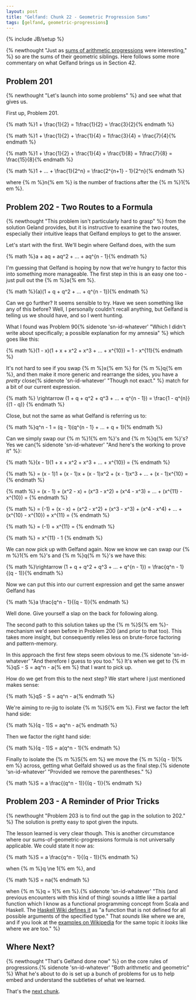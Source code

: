 ```yaml
---
layout: post
title: "Gelfand: Chunk 22 - Geometric Progression Sums"
tags: [gelfand, geometric-progressions]
---
```

{% include JB/setup %}

{% newthought "Just as [sums of arithmetic progressions](https://andrewharmellaw.github.io/2017/03/21/gelfands-algebra-chunk-20-arithmetic-progressions-progress) were interesting," %} so are the sums of their geometric siblings.  Here follows some more commentary on what Gelfand brings us in Section 42.

## Problem 201
{% newthought "Let's launch into some problems" %} and see what that gives us.

First up, Problem 201.

{% math %}1 + \frac{1}{2} = 1\frac{1}{2} = \frac{3}{2}{% endmath %}

{% math %}1 + \frac{1}{2} + \frac{1}{4} = 1\frac{3}{4} = \frac{7}{4}{% endmath %}

{% math %}1 + \frac{1}{2} + \frac{1}{4} + \frac{1}{8} = 1\frac{7}{8} = \frac{15}{8}{% endmath %}

{% math %}1 + ... + \frac{1}{2^n} = \frac{2^{n+1} - 1}{2^n}{% endmath %}

where {% m %}n{% em %} is the number of fractions after the {% m %}1{% em %}.

## Problem 202 - Two Routes to a Formula
{% newthought "This problem isn't particularly hard to grasp" %} from the solution Geland provides, but it is instructive to examine the two routes, especially their intuitive leaps that Gelfand employs to get to the answer.

Let's start with the first. We'll begin where Gelfand does, with the sum

{% math %}a + aq + aq^2 + ... + aq^{n - 1}{% endmath %}

I'm guessing that Gelfand is hoping by now that we're hungry to factor this into something more manageable.  The first step in this is an easy one too - just pull out the {% m %}a{% em %}.

{% math %}(a)(1 + q + q^2 + ... + q^{n - 1}){% endmath %}

Can we go further?  It seems sensible to try.  Have we seen something like any of this before?  Well, I personally couldn't recall anything, but Gelfand is telling us we should have, and so I went hunting.  

What I found was Problem 90{% sidenote 'sn-id-whatever' "Which I didn't write about specifically; a possible explanation for my amnesia" %} which goes like this:

{% math %}(1 - x)(1 + x + x^2 + x^3 + ... + x^{10}) = 1 - x^{11}{% endmath %}

It's not hard to see if you swap {% m %}x{% em %} for {% m %}q{% em %}, and then make it more generic and rearrange the sides, you have a _pretty_ close{% sidenote 'sn-id-whatever' "Though not exact." %} match for a bit of our current expression.

{% math %} \rightarrow (1 + q + q^2 + q^3 + ... + q^{n - 1}) = \frac{1 - q^{n}}{(1 - q)} {% endmath %}

Close, but not the same as what Gelfand is referring us to: 

{% math %}q^n - 1 = (q - 1)(q^{n - 1} + ... + q + 1){% endmath %}

Can we simply swap our {% m %}1{% em %}'s and {% m %}q{% em %}'s?  Yes we can{% sidenote 'sn-id-whatever' "And here's the working to prove it" %}:

{% math %}(x - 1)(1 + x + x^2 + x^3 + ... + x^{10}) = {% endmath %}

{% math %} = (x - 1)1 + (x - 1)x + (x - 1)x^2 + (x - 1)x^3 + ... + (x - 1)x^{10} = {% endmath %}

{% math %} = (x - 1) + (x^2 - x) + (x^3 - x^2) + (x^4 - x^3) + ... + (x^{11} - x^{10}) = {% endmath %}

{% math %} = (-1) + (x - x) + (x^2 - x^2) + (x^3 - x^3) + (x^4 - x^4) + ... + (x^{10} - x^{10}) + x^{11} = {% endmath %}

{% math %} = (-1) + x^{11} = {% endmath %}

{% math %} = x^{11} - 1 {% endmath %}

We can now pick up with Gelfand again.  Now we know we can swap our {% m %}1{% em %}'s and {% m %}q{% m %}'s we have this:

{% math %}\rightarrow (1 + q + q^2 + q^3 + ... + q^{n - 1}) = \frac{q^n - 1}{(q - 1)}{% endmath %} 

Now we can put this into our current expression and get the same answer Gelfand has

{% math %}a \frac{q^n - 1}{(q - 1)}{% endmath %}

Well done. Give yourself a slap on the back for following along.

The second path to this solution takes up the {% m %}S{% em %}-mechanism we'd seen before in Problem 200 (and prior to that too).  This takes more insight, but consequently relies less on brute-force factoring and pattern-memory.  

In this approach the first few steps seem obvious to me.{% sidenote 'sn-id-whatever' "And therefore I guess to you too." %}  It's when we get to {% m %}qS - S = aq^n - a{% em %} that I want to pick up.

How do we get from this to the next step?  We start where I just mentioned makes sense:

{% math %}qS - S = aq^n - a{% endmath %}

We're aiming to re-jig to isolate {% m %}S{% em %}.  First we factor the left hand side:

{% math %}(q - 1)S = aq^n - a{% endmath %}

Then we factor the right hand side:

{% math %}(q - 1)S = a(q^n - 1){% endmath %}

Finally to isolate the {% m %}S{% em %} we move the {% m %}(q - 1){% em %} across, getting what Gelfald showed us as the final step.{% sidenote 'sn-id-whatever' "Provided we remove the parentheses." %}

{% math %}S = a \frac{(q^n - 1)}{(q - 1)}{% endmath %}

## Problem 203 - A Reminder of Prior Tricks
{% newthought "Problem 203 is to find out the gap in the solution to 202." %}  The solution is pretty easy to spot given the inputs.

The lesson learned is very clear though.  This is another circumstance where our sums-of-geometric-progressions formula is not universally applicable.  We could state it now as:

{% math %}S = a \frac{q^n - 1}{(q - 1)}{% endmath %} 

when {% m %}q \ne 1{% em %}, and 

{% math %}S = na{% endmath %} 

when {% m %}q = 1{% em %}.{% sidenote 'sn-id-whatever' "This (and previous encounters with this kind of thing) sounds a little like a partial function which I know as a functional programming concept from Scala and Haskell.  The [Haskell Wiki defines it](https://wiki.haskell.org/Partial_functions) as \"a function that is not defined for all possible arguments of the specified type.\"  That _sounds_ like where we are, and if you look at the [examples on Wikipedia](https://en.wikipedia.org/wiki/Partial_function#Discussion_and_examples) for the same topic it _looks_ like where we are too." %}

## Where Next?
{% newthought "That's Gelfand done now" %} on the core rules of progressions.{% sidenote 'sn-id-whatever' "Both arithmetic and geometric" %}  What he's about to do is set up a bunch of problems for us to help embed and understand the subtleties of what we learned.

That's the [next chunk](https://andrewharmellaw.github.io/2017/03/24/gelfands-algebra-chunk-23-embedding-progressions). 

